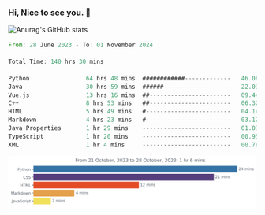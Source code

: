 ### Hi, Nice to see you. 👋

<!--
**EtherFin/EtherFin** is a ✨ _special_ ✨ repository because its `README.md` (this file) appears on your GitHub profile.

Here are some ideas to get you started:

- 🔭 I’m currently working on ...
- 🌱 I’m currently learning ...
- 👯 I’m looking to collaborate on ...
- 🤔 I’m looking for help with ...
- 💬 Ask me about ...
- 📫 How to reach me: ...
- 😄 Pronouns: ...
- ⚡ Fun fact: ...
-->


![Anurag's GitHub stats](https://github-readme-stats.vercel.app/api?username=EtherFin&bg_color=30,e96443,e97f43,e99943,e9b443,e9ce43,e9e843,d3e943,bee943,a9e943,94e943&title_color=fff&text_color=000&show_icons=true&icon_color=000)


<!--START_SECTION:waka-->

```rust
From: 28 June 2023 - To: 01 November 2024

Total Time: 140 hrs 30 mins

Python                64 hrs 48 mins  ############-------------   46.08 %
Java                  30 hrs 59 mins  ######-------------------   22.03 %
Vue.js                13 hrs 16 mins  ##-----------------------   09.44 %
C++                   8 hrs 53 mins   ##-----------------------   06.32 %
HTML                  5 hrs 49 mins   #------------------------   04.14 %
Markdown              4 hrs 23 mins   #------------------------   03.12 %
Java Properties       1 hr 29 mins    -------------------------   01.07 %
TypeScript            1 hr 20 mins    -------------------------   00.95 %
XML                   1 hr 4 mins     -------------------------   00.76 %
```

<!--END_SECTION:waka-->

<img
  src="https://github.com/EtherFin/EtherFin/blob/master/images/stat.svg"
  alt="Work Dashboard"
/>

